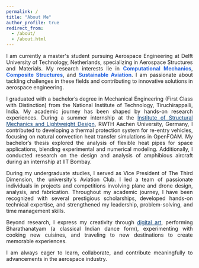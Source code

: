 ```yaml
---
permalink: /
title: "About Me"
author_profile: true
redirect_from: 
  - /about/
  - /about.html
---
```


<div style="text-align: justify;">
  <p>
    I am currently a master's student pursuing Aerospace Engineering at Delft University of Technology, Netherlands, specializing in Aerospace Structures and Materials. My research interests lie in <span style="color: rgb(37, 99, 224); font-weight: bold;">Computational Mechanics</span>, <span style="color: rgb(37, 99, 224); font-weight: bold;">Composite Structures</span>, and <span style="color: rgb(37, 99, 224); font-weight: bold;">Sustainable Aviation</span>. I am passionate about tackling challenges in these fields and contributing to innovative solutions in aerospace engineering.
  </p>

  <p>
    I graduated with a bachelor’s degree in Mechanical Engineering (First Class with Distinction) from the National Institute of Technology, Tiruchirappalli, India. My academic journey has been shaped by hands-on research experiences. During a summer internship at the <a href="https://www.sla.rwth-aachen.de/cms/~fald/institut-fuer-strukturmechanik-und-leichtbau/?lidx=1" style="color: rgb(4, 58, 115);">Institute of Structural Mechanics and Lightweight Design</a>, RWTH Aachen University, Germany, I contributed to developing a thermal protection system for re-entry vehicles, focusing on natural convection heat transfer simulations in OpenFOAM. My bachelor’s thesis explored the analysis of flexible heat pipes for space applications, blending experimental and numerical modeling. Additionally, I conducted research on the design and analysis of amphibious aircraft during an internship at IIT Bombay.
  </p>

  <p>
    During my undergraduate studies, I served as Vice President of The Third Dimension, the university's Aviation Club. I led a team of passionate individuals in projects and competitions involving plane and drone design, analysis, and fabrication. Throughout my academic journey, I have been recognized with several prestigious scholarships, developed hands-on technical expertise, and strengthened my leadership, problem-solving, and time management skills.
  </p>

  <p>
    Beyond research, I express my creativity through <a href="https://www.instagram.com/jo_creations_/" style="color: rgb(4, 58, 115);">digital art</a>, performing Bharathanatyam (a classical Indian dance form), experimenting with cooking new cuisines, and traveling to new destinations to create memorable experiences.
  </p>

  <p>
    I am always eager to learn, collaborate, and contribute meaningfully to advancements in the aerospace industry.
  </p>
</div>

